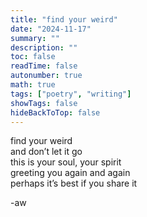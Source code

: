```yaml
---
title: "find your weird"
date: "2024-11-17"
summary: ""
description: ""
toc: false
readTime: false
autonumber: true
math: true
tags: ["poetry", "writing"]
showTags: false
hideBackToTop: false
---
```


find your weird  
and don’t let it go  
this is your soul, your spirit  
greeting you again and again  
perhaps it’s best if you share it  

  
-aw